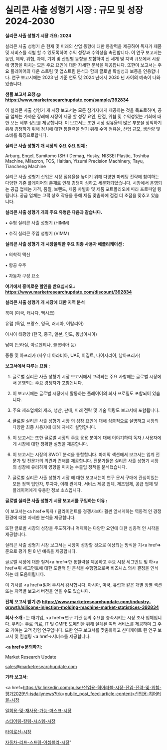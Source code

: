 # 실리콘 사출 성형기 시장 : 규모 및 성장 2024-2030

<strong>실리콘 사출 성형기 시장 개요: 2024</strong>

실리콘 사출 성형기 은 현재 및 미래의 산업 동향에 대한 통찰력을 제공하여 독자가 제품 및 서비스를 식별 할 수 있도록하여 수익 성장과 수익성을 촉진합니다. 이 연구 보고서는 동인, 제약, 위협, 과제, 기회 및 산업별 동향을 포함하여 전 세계 및 지역 규모에서 시장에 영향을 미치는 모든 주요 요인에 대한 자세한 분석을 제공합니다. 또한이 보고서는 주요 플레이어의 다운 스트림 및 업스트림 분석과 함께 글로벌 확실성과 보증을 인용합니다. 연구 보고서에는 2023 년 기준 연도 및 2024 년에서 2030 년 사이의 예측이 나와 있습니다.



<strong>샘플 보고서 요청 @ <a href=https://www.marketresearchupdate.com/sample/392834>https://www.marketresearchupdate.com/sample/392834</a></strong>

이 실리콘 사출 성형기 개 시장 보고서는 모든 참가자에게 제공하는 것을 목표로하며, 공급 업체는 가까운 장래에 시장이 제공 할 성장 요인, 단점, 위협 및 수익성있는 기회에 대한 모든 세부 정보를 제공합니다. 이 보고서는 또한 시장 점유율의 많은 부분을 장악하기 위해 경쟁하기 위해 정치에 대한 통찰력을 얻기 위해 수익 점유율, 산업 규모, 생산량 및 소비를 특징으로합니다.



<strong>실리콘 사출 성형기 개 시장의 주요 주요 업체 :</strong>

Arburg, Engel, Sumitomo (SHI) Demag, Husky, NISSEI Plastic, Toshiba Machine, Milacron, FCS, Haitian, Yizumi Precision Machinery, Tayu, Tiancheng Machine

실리콘 사출 성형기 산업은 시장 점유율을 높이기 위해 다양한 마케팅 전략에 참여하는 다양한 기존 플레이어의 존재로 인해 경쟁이 심하고 세분화되었습니다. 시장에서 운영되는 공급 업체는 가격, 품질, 브랜드, 제품 차별화 및 제품 포트폴리오에 따라 프로파일 링됩니다. 공급 업체는 고객 상호 작용을 통해 제품 맞춤화에 점점 더 초점을 맞추고 있습니다.



<strong>실리콘 사출 성형기 개의 주요 유형은 다음과 같습니다.</strong>

• 수평 실리콘 사출 성형기 (HIMM)

• 수직 실리콘 주입 성형기 (VIMM)



<strong>실리콘 사출 성형기 개 시장을위한 주요 최종 사용자 애플리케이션 :</strong>

• 의학적 맥신

• 항공 우주

• 자동차 구성 요소



<strong>여기에서 흥미로운 할인을 받으십시오.: <a href=https://www.marketresearchupdate.com/discount/392834>https://www.marketresearchupdate.com/discount/392834</a></strong>



<strong>실리콘 사출 성형기 개 시장에 대한 지역 분석</strong>

북미 (미국, 캐나다, 멕시코)

유럽 (독일, 프랑스, 영국, 러시아, 이탈리아)

아시아 태평양 (한국, 중국, 일본, 인도, 동남아시아)

남미 (브라질, 아르헨티나, 콜롬비아 등)

중동 및 아프리카 (사우디 아라비아, UAE, 이집트, 나이지리아, 남아프리카)



<strong>보고서에서 다루는 요점 :</strong>

1. 글로벌 실리콘 사출 성형기 시장 보고서에서 고려되는 주요 사항에는 글로벌 시장에서 운영되는 주요 경쟁자가 포함됩니다.

2. 이 보고서에는 글로벌 시장에서 활동하는 플레이어의 회사 프로필도 포함되어 있습니다.

3. 주요 제조업체의 제조, 생산, 판매, 미래 전략 및 기술 역량도 보고서에 포함됩니다.

4. 글로벌 실리콘 사출 성형기 시장 의 성장 요인에 대해 심층적으로 설명하고 시장의 다양한 최종 사용자에 대해 자세히 설명합니다.

5. 이 보고서는 또한 글로벌 시장의 주요 응용 분야에 대해 이야기하여 독자 / 사용자에게 시장에 대한 정확한 설명을 제공합니다.

6. 이 보고서는 시장의 SWOT 분석을 통합합니다. 마지막 섹션에서 보고서는 업계 전문가 및 전문가의 의견과 견해를 제공합니다. 전문가들은 실리콘 사출 성형기 시장의 성장에 유리하게 영향을 미치는 수출입 정책을 분석했습니다.

7. 글로벌 실리콘 사출 성형기 시장 에 대한 보고서는이 연구 문서 구매에 관심이있는 모든 정책 입안자, 투자자, 이해 관계자, 서비스 제공 업체, 제조업체, 공급 업체 및 플레이어에게 유용한 정보 소스입니다.



<strong>글로벌 실리콘 사출 성형기 시장 보고서를 구입하는 이유 :</strong>

이 보고서는<a href=>독자 / 클</a>라이언트를 경쟁사보다 훨씬 앞서게하는 역동적 인 경쟁 환경에 대한 자세한 분석을 제공합니다.

또한 글로벌 시장의 성장을 주도하거나 억제하는 다양한 요인에 대한 심층적 인 시각을 제공합니다.

실리콘 사출 성형기 시장 보고서는 시장이 성장할 것으로 예상되는 방식을 기<a href=>준으로</a> 평가 된 8 년 예측을 제공합니다.

글로벌 시장에 대한 철저<a href=>한 통찰력</a>을 제공하고 주요 시장 세그먼트 및 하<a href=>위 세그</a>먼트에 대한 포괄적 인 분석을 수행함으로써 비즈니스 의사 결정을 인식하는 데 도움이됩니다.

이 기사를 <a href=>읽어 주</a>셔서 감사합니다. 아시아, 미국, 유럽과 같은 개별 장별 섹션 또는 지역별 보고서 버전을 얻을 수도 있습니다.



<strong>전체 보고서 받기 @ <a href=https://www.marketresearchupdate.com/industry-growth/silicone-injection-molding-machine-market-statistices-392834>https://www.marketresearchupdate.com/industry-growth/silicone-injection-molding-machine-market-statistices-392834</a></strong>



<strong>회사 소개 :</strong>
는 대기업, <a href=>연구 기</a>관 등의 수요를 충족시키는 시장 조사 업체입니다. 우리는 주로 의료, IT 및 CMFE 도메인을 위해 설계된 여러 서비스를 제공하며 그 주요 기여는 고객 경험 연구입니다. 또한 연구 보고서를 맞춤화하고 신디케이트 된 연구 보고서 및 컨설팅 <a href=>서비</a>스를 제공합니다.



<strong><a href=>문의하기:</a></strong>

Market Research Update

sales@marketresearchupdate.com



<strong>기타 보고서:</strong>

<a href=https://kr.linkedin.com/pulse/산업용-히어러블-시장-진입-전략-및-위험-평가2029년-isdailynews?trk=public_post_feed-article-content>산업용-히어러블-시장</a>

<a href=https://www.linkedin.com/pulse/일회용-및-재사용-가능-마스크-시장-규모-성장-2023-trend-tracking-tips-360-analysis/>일회용-및-재사용-가능-마스크-시장</a>

<a href=https://www.linkedin.com/pulse/스티어링-칼럼-시스템-시장-세분화-연구-및-목표-고객2029년-market-matrix-musings-analysis-ju5df/>스티어링-칼럼-시스템-시장</a>

<a href=https://www.linkedin.com/pulse/타이로신-시장-진입-전략-및-위험-평가2029년-data-dive-diaries-24-analysis-qviyf/>타이로신-시장</a>

<a href=https://www.linkedin.com/pulse/자동차-리프-스프링-어셈블리-시장-진입-전략-및-위험-평가2030년-n3brc/>자동차-리프-스프링-어셈블리-시장</a>"
